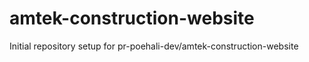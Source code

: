 # amtek-construction-website

Initial repository setup for pr-poehali-dev/amtek-construction-website